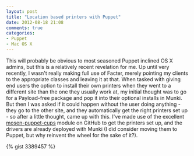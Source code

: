 ```yaml
---
layout: post
title: "Location based printers with Puppet"
date: 2012-08-18 21:08
comments: true
categories: 
- Puppet
- Mac OS X
---
```

This will probably be obvious to most seasoned Puppet inclined OS X admins, but this is a relatively recent revelation for me. Up until very recently, I wasn't really making full use of Facter, merely pointing my clients to the appropriate classes and leaving it at that. When tasked with giving end users the option to install their own printers when they went to a different site than the one they usually work at, my initial thought was to go for a Payload-free package and pop it into their optional installs in Munki. But then I was asked if it could happen without the user doing anything - they go to the other site, and they automatically get the right printers set up - so after a little thought,  came up with this. I've made use of the excellent [mosen-puppet-cups](https://github.com/mosen/puppet-cups) module on GitHub to get the printers set up, and the drivers are already deployed with Munki (I did consider moving them to Puppet, but why reinvent the wheel for the sake of it?).

{% gist 3389457 %}